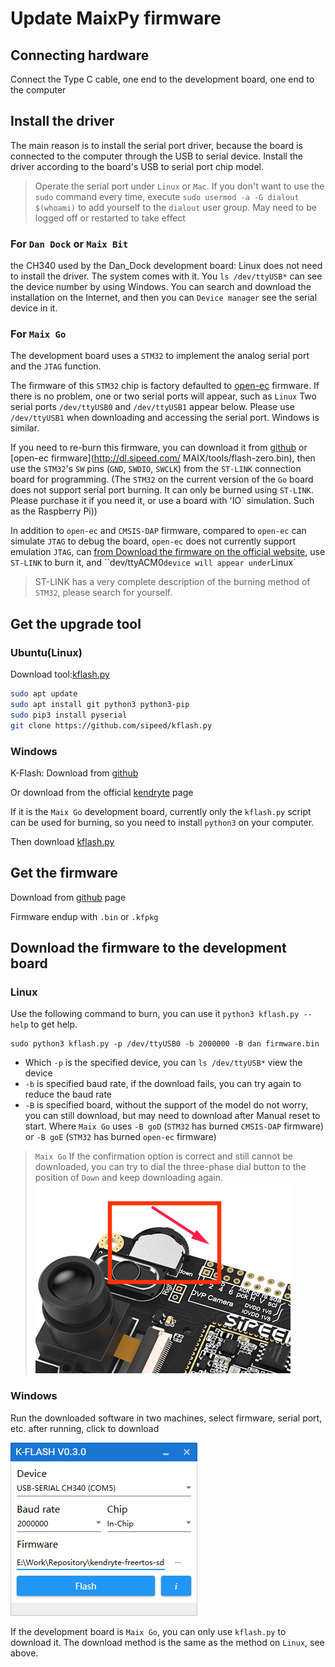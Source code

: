 Update MaixPy firmware
===========



## Connecting hardware

Connect the Type C cable, one end to the development board, one end to the computer


## Install the driver

The main reason is to install the serial port driver, because the board is connected to the computer through the USB to serial device. Install the driver according to the board's USB to serial port chip model.

> Operate the serial port under `Linux` or `Mac`. If you don't want to use the `sudo` command every time, execute `sudo usermod -a -G dialout $(whoami)` to add yourself to the `dialout` user group. May need to be logged off or restarted to take effect

### For `Dan Dock` or `Maix Bit`

the CH340 used by the Dan_Dock development board: Linux does not need to install the driver. The system comes with it. You `ls /dev/ttyUSB*` can see the device number by using Windows. You can search and download the installation on the Internet, and then you can `Device manager` see the serial device in it.


### For `Maix Go`

The development board uses a `STM32` to implement the analog serial port and the `JTAG` function.

The firmware of this `STM32` chip is factory defaulted to [open-ec](https://github.com/sipeed/open-ec) firmware. If there is no problem, one or two serial ports will appear, such as `Linux` Two serial ports `/dev/ttyUSB0` and `/dev/ttyUSB1` appear below. Please use `/dev/ttyUSB1` when downloading and accessing the serial port. Windows is similar.

If you need to re-burn this firmware, you can download it from [github](https://github.com/sipeed/open-ec/releases) or [open-ec firmware](http://dl.sipeed.com/ MAIX/tools/flash-zero.bin), then use the `STM32`'s `SW` pins (`GND`, `SWDIO`, `SWCLK`) from the `ST-LINK` connection board for programming. (The `STM32` on the current version of the `Go` board does not support serial port burning. It can only be burned using `ST-LINK`. Please purchase it if you need it, or use a board with 'IO` simulation. Such as the Raspberry Pi))

In addition to `open-ec` and `CMSIS-DAP` firmware, compared to `open-ec` can simulate `JTAG` to debug the board, `open-ec` does not currently support emulation `JTAG`, can [from Download the firmware on the official website](http://dl.sipeed.com/MAIX/tools/maix_go_cmsisdap_new.hex), use `ST-LINK` to burn it, and ``dev/ttyACM0` device will appear under `Linux`

> ST-LINK has a very complete description of the burning method of `STM32`, please search for yourself.



## Get the upgrade tool

### Ubuntu(Linux)

Download tool:[kflash.py](https://github.com/sipeed/kflash.py)

```bash
sudo apt update
sudo apt install git python3 python3-pip
sudo pip3 install pyserial
git clone https://github.com/sipeed/kflash.py
```

### Windows

K-Flash: Download from [github](https://github.com/kendryte/kendryte-flash-windows/releases)

Or download from the official [kendryte](https://kendryte.com/downloads/) page

If it is the `Maix Go` development board, currently only the `kflash.py` script can be used for burning, so you need to install `python3` on your computer.

Then download [kflash.py](https://github.com/sipeed/kflash.py)


## Get the firmware

Download from [github](https://github.com/sipeed/MaixPy/releases) page

Firmware endup with `.bin` or `.kfpkg`


## Download the firmware to the development board

### Linux

Use the following command to burn, you can use it `python3 kflash.py --help` to get help.

```
sudo python3 kflash.py -p /dev/ttyUSB0 -b 2000000 -B dan firmware.bin
```

* Which `-p` is the specified device, you can `ls /dev/ttyUSB*` view the device 
* `-b` is specified baud rate, if the download fails, you can try again to reduce the baud rate 
* `-B` is specified board, without the support of the model do not worry, you can still download, but may need to download after Manual reset to start.  Where `Maix Go` uses `-B goD` (`STM32` has burned `CMSIS-DAP` firmware) or `-B goE` (`STM32` has burned `open-ec` firmware)

> `Maix Go` If the confirmation option is correct and still cannot be downloaded, you can try to dial the three-phase dial button to the position of `Down` and keep downloading again.
![Go Key Down](../../assets/Go_Key_Down.png)


### Windows

Run the downloaded software in two machines, select firmware, serial port, etc. after running, click to download

![kflash windows](../../assets/kflash_win.png)

If the development board is `Maix Go`, you can only use `kflash.py` to download it. The download method is the same as the method on `Linux`, see above.

